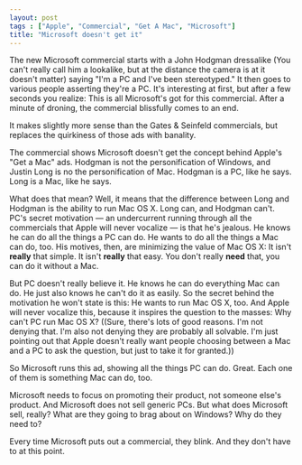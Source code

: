 ```yaml
---
layout: post
tags : ["Apple", "Commercial", "Get A Mac", "Microsoft"]
title: "Microsoft doesn't get it"
---
```

The new Microsoft commercial starts with a John Hodgman dressalike (You can't really call him a lookalike, but at the distance the camera is at it doesn't matter) saying "I'm a PC and I've been stereotyped." It then goes to various people asserting they're a PC. It's interesting at first, but after a few seconds you realize: This is all Microsoft's got for this commercial. After a minute of droning, the commercial blissfully comes to an end.

It makes slightly more sense than the Gates & Seinfeld commercials, but replaces the quirkiness of those ads with banality.

<!--more-->

The commercial shows Microsoft doesn't get the concept behind Apple's "Get a Mac" ads. Hodgman is not the personification of Windows, and Justin Long is no the personification of Mac. Hodgman is a PC, like he says. Long is a Mac, like he says.

What does that mean? Well, it means that the difference between Long and Hodgman is the ability to run Mac OS X. Long can, and Hodgman can't. PC's secret motivation — an undercurrent running through all the commercials that Apple will never vocalize — is that he's jealous. He knows he can do all the things a PC can do. He wants to do all the things a Mac can do, too. His motives, then, are minimizing the value of Mac OS X: It isn't **really** that simple. It isn't **really** that easy. You don't really **need** that, you can do it without a Mac.

But PC doesn't really believe it. He knows he can do everything Mac can do. He just also knows he can't do it as easily. So the secret behind the motivation he won't state is this: He wants to run Mac OS X, too. And Apple will never vocalize this, because it inspires the question to the masses: Why can't PC run Mac OS X? ((Sure, there's lots of good reasons. I'm not denying that. I'm also not denying they are probably all solvable. I'm just pointing out that Apple doesn't really want people choosing between a Mac and a PC to ask the question, but just to take it for granted.))

So Microsoft runs this ad, showing all the things PC can do. Great. Each one of them is something Mac can do, too.

Microsoft needs to focus on promoting their product, not someone else's product. And Microsoft does not sell generic PCs. But what does Microsoft sell, really? What are they going to brag about on Windows? Why do they need to?

Every time Microsoft puts out a commercial, they blink. And they don't have to at this point.